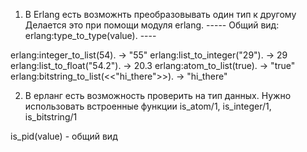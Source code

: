 1. В Erlang есть возможнть преобразовывать один тип к другому
   Делается это при помощи модуля erlang.
   ----- Общий вид: erlang:type_to_type(value). ----

erlang:integer_to_list(54). -> "55"
erlang:list_to_integer("29"). -> 29
erlang:list_to_float("54.2"). -> 20.3
erlang:atom_to_list(true). -> "true"
erlang:bitstring_to_list(<<"hi_there">>). -> "hi_there"

2. В ерланг есть возможность проверить на тип данных. Нужно использовать встроенные функции
   is_atom/1, is_integer/1, is_bitstring/1

is_pid(value) - общий вид
